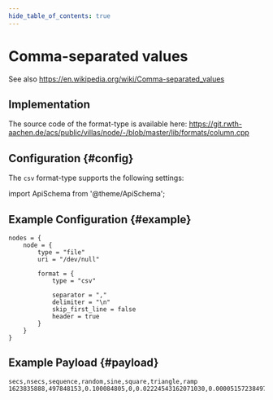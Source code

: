 ```yaml
---
hide_table_of_contents: true
---
```


# Comma-separated values

See also https://en.wikipedia.org/wiki/Comma-separated_values

## Implementation

The source code of the format-type is available here:
https://git.rwth-aachen.de/acs/public/villas/node/-/blob/master/lib/formats/column.cpp

## Configuration {#config}

The `csv` format-type supports the following settings:

import ApiSchema from '@theme/ApiSchema';

<ApiSchema example pointer="#/components/schemas/csv" />

## Example Configuration {#example}

``` url="external/node/etc/examples/formats/csv.conf" title="node/etc/examples/formats/csv.conf"
nodes = {
	node = {
		type = "file"
		uri = "/dev/null"

		format = {
			type = "csv"

			separator = ","
			delimiter = "\n"
			skip_first_line = false
			header = true
		}
	}
}
```

## Example Payload {#payload}

```csv
secs,nsecs,sequence,random,sine,square,triangle,ramp
1623835888,497848153,0.100084805,0,0.02224543162071030,0.00005157238497847,-1.00000000000000000,0.99996716799999996,0.00000820800000000
```
